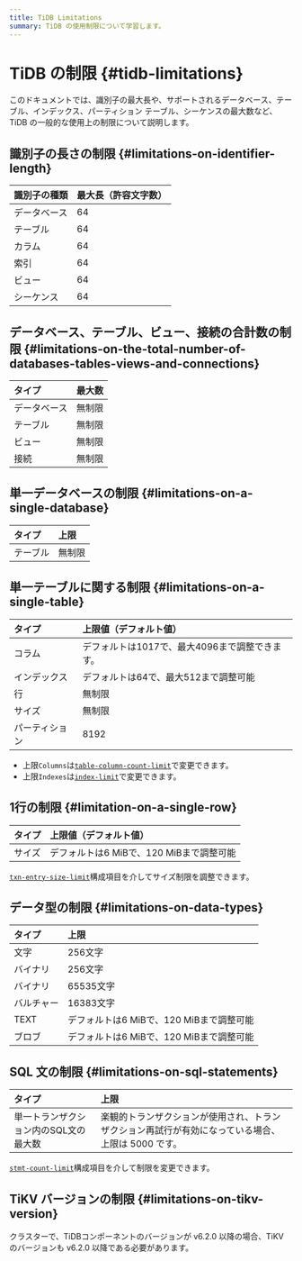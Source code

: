 ```yaml
---
title: TiDB Limitations
summary: TiDB の使用制限について学習します。
---
```


# TiDB の制限 {#tidb-limitations}

このドキュメントでは、識別子の最大長や、サポートされるデータベース、テーブル、インデックス、パーティション テーブル、シーケンスの最大数など、TiDB の一般的な使用上の制限について説明します。

## 識別子の長さの制限 {#limitations-on-identifier-length}

| 識別子の種類 | 最大長（許容文字数） |
| :----- | :--------- |
| データベース | 64         |
| テーブル   | 64         |
| カラム    | 64         |
| 索引     | 64         |
| ビュー    | 64         |
| シーケンス  | 64         |

## データベース、テーブル、ビュー、接続の合計数の制限 {#limitations-on-the-total-number-of-databases-tables-views-and-connections}

| タイプ    | 最大数 |
| :----- | :-- |
| データベース | 無制限 |
| テーブル   | 無制限 |
| ビュー    | 無制限 |
| 接続     | 無制限 |

## 単一データベースの制限 {#limitations-on-a-single-database}

| タイプ  | 上限  |
| :--- | :-- |
| テーブル | 無制限 |

## 単一テーブルに関する制限 {#limitations-on-a-single-table}

| タイプ     | 上限値（デフォルト値）                 |
| :------ | :-------------------------- |
| コラム     | デフォルトは1017で、最大4096まで調整できます。 |
| インデックス  | デフォルトは64で、最大512まで調整可能       |
| 行       | 無制限                         |
| サイズ     | 無制限                         |
| パーティション | 8192                        |

<CustomContent platform="tidb">

-   上限`Columns`は[`table-column-count-limit`](/tidb-configuration-file.md#table-column-count-limit-new-in-v50)で変更できます。
-   上限`Indexes`は[`index-limit`](/tidb-configuration-file.md#index-limit-new-in-v50)で変更できます。

</CustomContent>

## 1行の制限 {#limitation-on-a-single-row}

| タイプ | 上限値（デフォルト値）                |
| :-- | :------------------------- |
| サイズ | デフォルトは6 MiBで、120 MiBまで調整可能 |

<CustomContent platform="tidb">

[`txn-entry-size-limit`](/tidb-configuration-file.md#txn-entry-size-limit-new-in-v50)構成項目を介してサイズ制限を調整できます。

</CustomContent>

## データ型の制限 {#limitations-on-data-types}

| タイプ   | 上限                         |
| :---- | :------------------------- |
| 文字    | 256文字                      |
| バイナリ  | 256文字                      |
| バイナリ  | 65535文字                    |
| バルチャー | 16383文字                    |
| TEXT  | デフォルトは6 MiBで、120 MiBまで調整可能 |
| ブロブ   | デフォルトは6 MiBで、120 MiBまで調整可能 |

## SQL 文の制限 {#limitations-on-sql-statements}

| タイプ                  | 上限                                                   |
| :------------------- | :--------------------------------------------------- |
| 単一トランザクション内のSQL文の最大数 | 楽観的トランザクションが使用され、トランザクション再試行が有効になっている場合、上限は 5000 です。 |

<CustomContent platform="tidb">

[`stmt-count-limit`](/tidb-configuration-file.md#stmt-count-limit)構成項目を介して制限を変更できます。

</CustomContent>

## TiKV バージョンの制限 {#limitations-on-tikv-version}

クラスターで、TiDBコンポーネントのバージョンが v6.2.0 以降の場合、TiKV のバージョンも v6.2.0 以降である必要があります。
